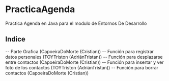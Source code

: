 # PracticaAgenda
Practica Agenda en Java para el modulo de Entornos De Desarrollo

## Indice
-- Parte Grafica  (CapoeiraDoMorte (Cristian))
-- Función para registrar datos personales (TOYTriston (AdriánTristan))
-- Función para desplazarse entre contactos (CapoeiraDoMorte (Cristian))
-- Función para insertar y ver foto de los contactos (TOYTriston (AdriánTristan))
-- Función para borrar contactos  (CapoeiraDoMorte (Cristian))
